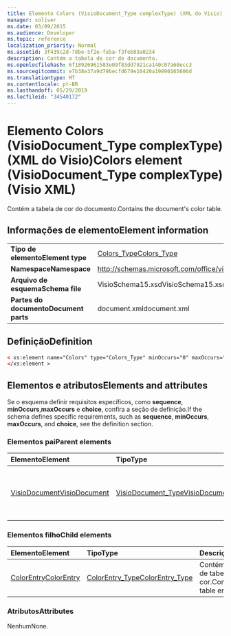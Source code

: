 ```yaml
---
title: Elemento Colors (VisioDocument_Type complexType) (XML do Visio)
manager: soliver
ms.date: 03/09/2015
ms.audience: Developer
ms.topic: reference
localization_priority: Normal
ms.assetid: 3f439c2d-78be-5f2e-fa5a-f3feb83a0234
description: Contém a tabela de cor do documento.
ms.openlocfilehash: 6f18926961583e09f83dd7921ca140c07a60ecc3
ms.sourcegitcommit: e7b38e37a9d79becfd679e10420a19890165606d
ms.translationtype: MT
ms.contentlocale: pt-BR
ms.lasthandoff: 05/29/2019
ms.locfileid: "34540172"
---
```

# <a name="colors-element-visiodocument_type-complextype-visio-xml"></a><span data-ttu-id="aed87-103">Elemento Colors (VisioDocument_Type complexType) (XML do Visio)</span><span class="sxs-lookup"><span data-stu-id="aed87-103">Colors element (VisioDocument_Type complexType) (Visio XML)</span></span>

<span data-ttu-id="aed87-104">Contém a tabela de cor do documento.</span><span class="sxs-lookup"><span data-stu-id="aed87-104">Contains the document's color table.</span></span>
  
## <a name="element-information"></a><span data-ttu-id="aed87-105">Informações de elemento</span><span class="sxs-lookup"><span data-stu-id="aed87-105">Element information</span></span>

|||
|:-----|:-----|
|<span data-ttu-id="aed87-106">**Tipo de elemento**</span><span class="sxs-lookup"><span data-stu-id="aed87-106">**Element type**</span></span> <br/> |[<span data-ttu-id="aed87-107">Colors_Type</span><span class="sxs-lookup"><span data-stu-id="aed87-107">Colors_Type</span></span>](colors_type-complextypevisio-xml.md) <br/> |
|<span data-ttu-id="aed87-108">**Namespace**</span><span class="sxs-lookup"><span data-stu-id="aed87-108">**Namespace**</span></span> <br/> |http://schemas.microsoft.com/office/visio/2012/main  <br/> |
|<span data-ttu-id="aed87-109">**Arquivo de esquema**</span><span class="sxs-lookup"><span data-stu-id="aed87-109">**Schema file**</span></span> <br/> |<span data-ttu-id="aed87-110">VisioSchema15.xsd</span><span class="sxs-lookup"><span data-stu-id="aed87-110">VisioSchema15.xsd</span></span>  <br/> |
|<span data-ttu-id="aed87-111">**Partes do documento**</span><span class="sxs-lookup"><span data-stu-id="aed87-111">**Document parts**</span></span> <br/> |<span data-ttu-id="aed87-112">document.xml</span><span class="sxs-lookup"><span data-stu-id="aed87-112">document.xml</span></span>  <br/> |
   
## <a name="definition"></a><span data-ttu-id="aed87-113">Definição</span><span class="sxs-lookup"><span data-stu-id="aed87-113">Definition</span></span>

```XML
< xs:element name="Colors" type="Colors_Type" minOccurs="0" maxOccurs="1" >
</xs:element >
```

## <a name="elements-and-attributes"></a><span data-ttu-id="aed87-114">Elementos e atributos</span><span class="sxs-lookup"><span data-stu-id="aed87-114">Elements and attributes</span></span>

<span data-ttu-id="aed87-115">Se o esquema definir requisitos específicos, como **sequence**, **minOccurs**,**maxOccurs** e **choice**, confira a seção de definição.</span><span class="sxs-lookup"><span data-stu-id="aed87-115">If the schema defines specific requirements, such as **sequence**, **minOccurs**, **maxOccurs**, and **choice**, see the definition section.</span></span> 
  
### <a name="parent-elements"></a><span data-ttu-id="aed87-116">Elementos pai</span><span class="sxs-lookup"><span data-stu-id="aed87-116">Parent elements</span></span>

|<span data-ttu-id="aed87-117">**Elemento**</span><span class="sxs-lookup"><span data-stu-id="aed87-117">**Element**</span></span>|<span data-ttu-id="aed87-118">**Tipo**</span><span class="sxs-lookup"><span data-stu-id="aed87-118">**Type**</span></span>|<span data-ttu-id="aed87-119">**Descrição**</span><span class="sxs-lookup"><span data-stu-id="aed87-119">**Description**</span></span>|
|:-----|:-----|:-----|
|[<span data-ttu-id="aed87-120">VisioDocument</span><span class="sxs-lookup"><span data-stu-id="aed87-120">VisioDocument</span></span>](visiodocument-elementvisio-xml.md) <br/> |[<span data-ttu-id="aed87-121">VisioDocument_Type</span><span class="sxs-lookup"><span data-stu-id="aed87-121">VisioDocument_Type</span></span>](visiodocument_type-complextypevisio-xml.md) <br/> |<span data-ttu-id="aed87-122">O elemento raiz de um documento do Microsoft Visio.</span><span class="sxs-lookup"><span data-stu-id="aed87-122">The root element of a Microsoft Visio document.</span></span>  <br/> |
   
### <a name="child-elements"></a><span data-ttu-id="aed87-123">Elementos filho</span><span class="sxs-lookup"><span data-stu-id="aed87-123">Child elements</span></span>

|<span data-ttu-id="aed87-124">**Elemento**</span><span class="sxs-lookup"><span data-stu-id="aed87-124">**Element**</span></span>|<span data-ttu-id="aed87-125">**Tipo**</span><span class="sxs-lookup"><span data-stu-id="aed87-125">**Type**</span></span>|<span data-ttu-id="aed87-126">**Descrição**</span><span class="sxs-lookup"><span data-stu-id="aed87-126">**Description**</span></span>|
|:-----|:-----|:-----|
|[<span data-ttu-id="aed87-127">ColorEntry</span><span class="sxs-lookup"><span data-stu-id="aed87-127">ColorEntry</span></span>](colorentry-element-colors_type-complextypevisio-xml.md) <br/> |[<span data-ttu-id="aed87-128">ColorEntry_Type</span><span class="sxs-lookup"><span data-stu-id="aed87-128">ColorEntry_Type</span></span>](colorentry_type-complextypevisio-xml.md) <br/> |<span data-ttu-id="aed87-129">Contém uma entrada de tabela de cor.</span><span class="sxs-lookup"><span data-stu-id="aed87-129">Contains a color table entry.</span></span>  <br/> |
   
### <a name="attributes"></a><span data-ttu-id="aed87-130">Atributos</span><span class="sxs-lookup"><span data-stu-id="aed87-130">Attributes</span></span>

<span data-ttu-id="aed87-131">Nenhum</span><span class="sxs-lookup"><span data-stu-id="aed87-131">None.</span></span>
  

